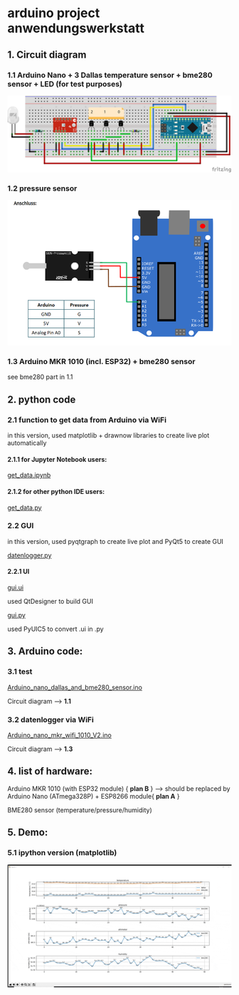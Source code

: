 # arduino project anwendungswerkstatt

## 1. Circuit diagram

### 1.1 Arduino Nano + 3 Dallas temperature sensor + bme280 sensor + LED (for test purposes)

![image](pictures/arduino_multiple_DS18B20_13112020.png)

### 1.2 pressure sensor

![image](pictures/DrucksensorAnleitung.PNG)

### 1.3 Arduino MKR 1010 (incl. ESP32) + bme280 sensor

see bme280 part in 1.1

## 2. python code

### 2.1 function to get data from Arduino via WiFi

in this version, used matplotlib + drawnow libraries to create 
live plot automatically

#### 2.1.1 for Jupyter Notebook users:
[get_data.ipynb](/Python/get_data.ipynb)

#### 2.1.2 for other python IDE users:
[get_data.py](/Python/get_data.py)

### 2.2 GUI

in this version, used pyqtgraph to create live plot and PyQt5 to create
GUI

[datenlogger.py](/Python/datenlogger.py)

#### 2.2.1 UI

[gui.ui](/Python/gui.ui)

used QtDesigner to build GUI

[gui.py](/Python/gui.py)

used PyUIC5 to convert .ui in .py

## 3. Arduino code:

### 3.1 test

[Arduino_nano_dallas_and_bme280_sensor.ino](/Arduino/Arduino_nano_dallas_and_bme280_sensor/Arduino_nano_dallas_and_bme280_sensor.ino)

Circuit diagram --> **1.1**

### 3.2 datenlogger via WiFi

[Arduino_nano_mkr_wifi_1010_V2.ino](/Arduino/Arduino_mkr_wifi_1010_V2/Arduino_mkr_wifi_1010_V2.ino)

Circuit diagram --> **1.3**

## 4. list of hardware:

Arduino MKR 1010 (with ESP32 module) { **plan B** } --> should be 
replaced by Arduino Nano (ATmega328P) + ESP8266 module{ **plan A** }

BME280 sensor (temperature/pressure/humidity)

## 5. Demo:
### 5.1 ipython version (matplotlib)
![image](pictures/plot_demo.gif)

